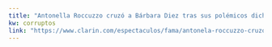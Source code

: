 ```yaml
---
title: "Antonella Roccuzzo cruzó a Bárbara Diez tras sus polémicos dichos sobre su boda con Lionel Messi - 13/05/2019 - Clarín.com"
kw: corruptos
link: "https://www.clarin.com/espectaculos/fama/antonela-roccuzzo-cruzo-barbara-polemicos-dichos-boda-lionel-messi_0_DOcy_V1yx.html"
---
```


